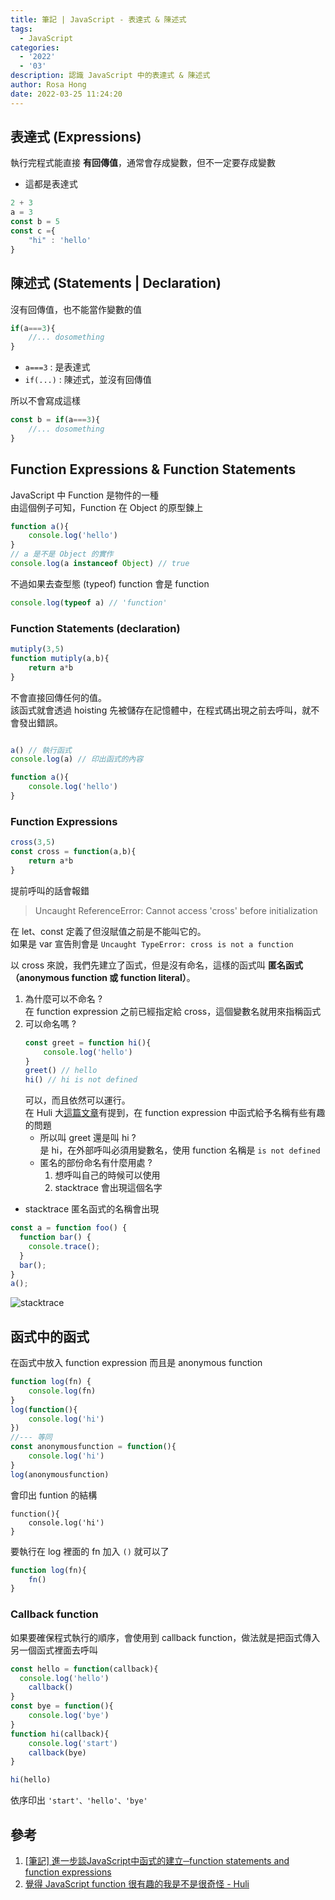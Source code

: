 ```yaml
---
title: 筆記 | JavaScript - 表達式 & 陳述式
tags:
  - JavaScript
categories:
  - '2022'
  - '03'
description: 認識 JavaScript 中的表達式 & 陳述式
author: Rosa Hong
date: 2022-03-25 11:24:20
---
```


## 表達式 (Expressions)
執行完程式能直接 **有回傳值**，通常會存成變數，但不一定要存成變數  

- 這都是表達式
```javascript
2 + 3
a = 3
const b = 5
const c ={
	"hi" : 'hello'
}
```

## 陳述式 (Statements | Declaration) 
沒有回傳值，也不能當作變數的值  

```javascript
if(a===3){
	//... dosomething
}
```
- `a===3` : 是表達式
- `if(...)` : 陳述式，並沒有回傳值

所以不會寫成這樣
```javascript
const b = if(a===3){
	//... dosomething
}
```

## Function Expressions & Function Statements

JavaScript 中 Function 是物件的一種    
由這個例子可知，Function 在 Object 的原型鍊上
```javascript
function a(){
	console.log('hello')
}
// a 是不是 Object 的實作
console.log(a instanceof Object) // true
```
不過如果去查型態 (typeof) function 會是 function 
```javascript
console.log(typeof a) // 'function'
```

### Function Statements (declaration)
```javascript
mutiply(3,5)
function mutiply(a,b){
	return a*b
}
```
不會直接回傳任何的值。  
該函式就會透過 hoisting 先被儲存在記憶體中，在程式碼出現之前去呼叫，就不會發出錯誤。
```javascript

a() // 執行函式
console.log(a) // 印出函式的內容

function a(){
	console.log('hello')
}
```

### Function Expressions
```javascript
cross(3,5) 
const cross = function(a,b){
	return a*b
}
```
提前呼叫的話會報錯
> Uncaught ReferenceError: Cannot access 'cross' before initialization

在 let、const 定義了但沒賦值之前是不能叫它的。  
如果是 var 宣告則會是 `Uncaught TypeError: cross is not a function`

以 cross 來說，我們先建立了函式，但是沒有命名，這樣的函式叫 **匿名函式（anonymous function 或 function literal）**。  

1. 為什麼可以不命名 ?   
	在 function expression 之前已經指定給 cross，這個變數名就用來指稱函式
2. 可以命名嗎 ?  
	```javascript
	const greet = function hi(){
		console.log('hello')
	}
	greet() // hello
	hi() // hi is not defined
	``` 
	可以，而且依然可以運行。  
	在 Huli 大[這篇文章](https://blog.huli.tw/2020/04/18/javascript-function-is-awesome/)有提到，在 function expression 中函式給予名稱有些有趣的問題
	- 所以叫 greet 還是叫 hi ?  
		是 hi，在外部呼叫必須用變數名，使用 function 名稱是 `is not defined`
	- 匿名的部份命名有什麼用處 ?
		1.  想呼叫自己的時候可以使用
		2. stacktrace 會出現這個名字

- stacktrace 匿名函式的名稱會出現
```javascript
const a = function foo() {
  function bar() {
    console.trace();
  }
  bar();
}
a();
```
![stacktrace](https://dsm01pap006files.storage.live.com/y4mBgzq2siu2WVu3eDN1OJz6Q8rPxMAKMf84yK2Z4Nw0PN6M8qYYBgOftVQ6BlFQwNEshSk-LjimjWZhNGvTzxLNNibhzJd03yNiG0zmDOJxVi2jjpGG1lqkTvEbr3v8a9GwI0IfOmnF3CwKa__lZB8T2uoXbF8PEQDU6-rLnuAFvLRk1ZIp8_QOjTJEX6AJ6AM?width=370&height=232&cropmode=none)


## 函式中的函式
在函式中放入 function expression 而且是 anonymous function
```javascript
function log(fn) {
	console.log(fn)
}
log(function(){
	console.log('hi')
})
//--- 等同
const anonymousfunction = function(){
	console.log('hi')
}
log(anonymousfunction)
```
會印出 funtion 的結構
```
function(){
	console.log('hi')
}
```

要執行在 log 裡面的 fn 加入 `()` 就可以了
```javascript
function log(fn){
	fn()
}
```
### Callback function 
如果要確保程式執行的順序，會使用到 callback function，做法就是把函式傳入另一個函式裡面去呼叫   

```javascript
const hello = function(callback){
  console.log('hello')
	callback()
}
const bye = function(){
	console.log('bye')
}
function hi(callback){
	console.log('start')
	callback(bye)
}

hi(hello)
```
依序印出 `'start'、'hello'、'bye'`

## 參考
1. [[筆記] 進一步談JavaScript中函式的建立─function statements and function expressions](https://pjchender.blogspot.com/2016/03/javascriptfunction-statements-and.html)
2. [覺得 JavaScript function 很有趣的我是不是很奇怪 - Huli](https://blog.huli.tw/2020/04/18/javascript-function-is-awesome/)